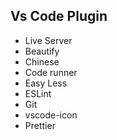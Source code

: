 ## Vs Code Plugin



- Live Server
- Beautify
- Chinese
- Code runner
- Easy Less
- ESLint
- Git
- vscode-icon
- Prettier
